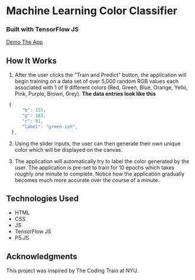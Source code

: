 # Machine Learning Color Classifier
### Built with TensorFlow JS

[Demo The App](https://jaksik.github.io/html-ml-classifier/)

## How It Works
1. After the user clicks the "Train and Predict" button, the application will begin training on a data set of over 5,000 random RGB values each associated with 1 of 9 different colors (Red, Green, Blue, Orange, Yello, Pink, Purple, Brown, Grey). 
**The data entries look like this**
```javascript
 {
      "b": 155,
      "g": 183,
      "r": 81,
      "label": "green-ish",
  },
```
2. Using the slider inputs, the user can then generate their own unique color which will be displayed on the canvas.

3. The application will automatically try to label the color generated by the user. The application is pre-set to train for 10 epochs which takes roughly one minute to complete. Notice how the application gradually becomes much more accurate over the course of a minute.

## Technologies Used
* HTML
* CSS
* JS
* TensorFlow JS
* P5.JS

## Acknowledgments
This project was inspired by The Coding Train at NYU.
